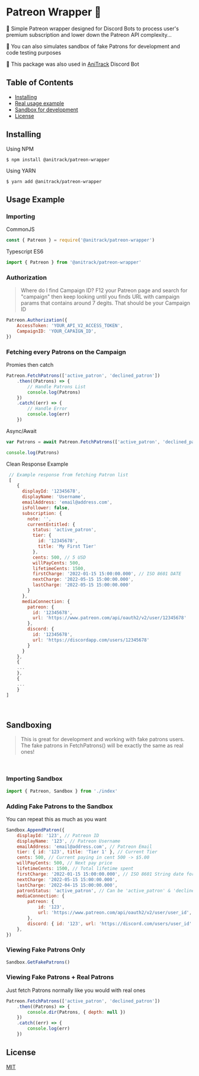 # Patreon Wrapper 🍊

💎 Simple Patreon wrapper designed for Discord Bots to process user's premium subscription and lower down the Patreon API complexity...

🌄 You can also simulates sandbox of fake Patrons for development and code testing purposes

🍊 This package was also used in [AniTrack](https://anitrack.co) Discord Bot

## Table of Contents

-   [Installing](#installing)
-   [Real usage example](#Usage%20Example)
-   [Sandbox for development](#Sandboxing)
-   [License](#license)

## Installing

Using NPM

```
$ npm install @anitrack/patreon-wrapper
```

Using YARN

```
$ yarn add @anitrack/patreon-wrapper
```

## Usage Example

### Importing

CommonJS

```js
const { Patreon } = require('@anitrack/patreon-wrapper')
```

Typescript ES6

```js
import { Patreon } from '@anitrack/patreon-wrapper'
```

### Authorization

> Where do I find Campaign ID? F12 your Patreon page and search for "campaign" then keep looking until you finds URL with campaign params that contains around 7 degits. That should be your Campaign ID

```js
Patreon.Authorization({
    AccessToken: 'YOUR_API_V2_ACCESS_TOKEN',
    CampaignID: 'YOUR_CAPAIGN_ID',
})
```

### Fetching every Patrons on the Campaign

Promies then catch

```js
Patreon.FetchPatrons(['active_patron', 'declined_patron'])
    .then((Patrons) => {
        // Handle Patrons List
        console.log(Patrons)
    })
    .catch((err) => {
        // Handle Error
        console.log(err)
    })
```

Async/Await

```js
var Patrons = await Patreon.FetchPatrons(['active_patron', 'declined_patron'])

console.log(Patrons)
```

Clean Response Example

```js
 // Example response from fetching Patron list
 [
    {
      displayId: '12345678',
      displayName: 'Username',
      emailAddress: 'email@address.com',
      isFollower: false,
      subscription: {
        note: '',
        currentEntitled: {
          status: 'active_patron',
          tier: {
            id: '12345678',
            title: 'My First Tier'
          },
          cents: 500, // 5 USD
          willPayCents: 500,
          lifetimeCents: 1500,
          firstCharge: '2022-01-15 15:00:00.000', // ISO 8601 DATE
          nextCharge: '2022-05-15 15:00:00.000',
          lastCharge: '2022-05-15 15:00:00.000'
        }
      },
      mediaConnection: {
        patreon: {
          id: '12345678',
          url: 'https://www.patreon.com/api/oauth2/v2/user/12345678'
        },
        discord: {
          id: '12345678',
          url: 'https://discordapp.com/users/12345678'
        }
      }
    },
    {
    ...
    },
    {
    ...
    }
]
```

<br />

## Sandboxing

> This is great for development and working with fake patrons users. The fake patrons in FetchPatrons() will be exactly the same as real ones!

<br />

### Importing Sandbox

```js
import { Patreon, Sandbox } from './index'
```

### Adding Fake Patrons to the Sandbox

You can repeat this as much as you want

```js
Sandbox.AppendPatron({
    displayId: '123', // Patreon ID
    displayName: '123', // Patreon Username
    emailAddress: 'email@address.com', // Patreon Email
    tier: { id: '123', title: 'Tier 1' }, // Current Tier
    cents: 500, // Current paying in cent 500 -> $5.00
    willPayCents: 500, // Next pay price
    lifetimeCents: 1500, // Total lifetime spent
    firstCharge: '2022-01-15 15:00:00.000', // ISO 8601 String date format
    nextCharge: '2022-05-15 15:00:00.000',
    lastCharge: '2022-04-15 15:00:00.000',
    patronStatus: 'active_patron', // Can be 'active_patron' & 'declined_patron'
    mediaConnection: {
        patreon: {
            id: '123',
            url: 'https://www.patreon.com/api/oauth2/v2/user/user_id',
        },
        discord: { id: '123', url: 'https://discord.com/users/user_id' },
    },
})
```

### Viewing Fake Patrons Only

```js
Sandbox.GetFakePatrons()
```

### Viewing Fake Patrons + Real Patrons

Just fetch Patrons normally like you would with real ones

```js
Patreon.FetchPatrons(['active_patron', 'declined_patron'])
    .then((Patrons) => {
        console.dir(Patrons, { depth: null })
    })
    .catch((err) => {
        console.log(err)
    })
```

## License

[MIT](LICENSE)

